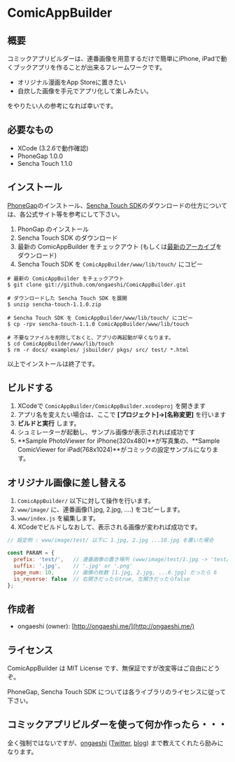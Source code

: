 ComicAppBuilder 
=======================================================

## 概要 ##

コミックアプリビルダーは、連番画像を用意するだけで簡単にiPhone, iPadで動くブックアプリを作ることが出来るフレームワークです。

- オリジナル漫画をApp Storeに置きたい
- 自炊した画像を手元でアプリ化して楽しみたい。

をやりたい人の参考になれば幸いです。

## 必要なもの ##

* XCode (3.2.6で動作確認)
* PhoneGap 1.0.0
* Sencha Touch 1.1.0

## インストール ##

[PhoneGap](http://www.phonegap.com/)のインストール、[Sencha Touch SDK](http://www.extjs.co.jp/products/touch/)のダウンロードの仕方については、各公式サイト等を参考にして下さい。

1. PhonGap のインストール
2. Sencha Touch SDK のダウンロード
3. 最新の ComicAppBuilder をチェックアウト (もしくは[最新のアーカイブ](https://github.com/ongaeshi/ComicAppBuilder/tarball/master)をダウンロード)
4. Sencha Touch SDK を `ComicAppBuilder/www/lib/touch/` にコピー

````shell
# 最新の ComicAppBuilder をチェックアウト
$ git clone git://github.com/ongaeshi/ComicAppBuilder.git

# ダウンロードした Sencha Touch SDK を展開
$ unzip sencha-touch-1.1.0.zip 

# Sencha Touch SDK を ComicAppBuilder/www/lib/touch/ にコピー
$ cp -rpv sencha-touch-1.1.0 ComicAppBuilder/www/lib/touch

# 不要なファイルを削除しておくと、アプリの再起動が早くなります。
$ cd ComicAppBuilder/www/lib/touch
$ rm -r docs/ examples/ jsbuilder/ pkgs/ src/ test/ *.html
````

以上でインストールは終了です。

## ビルドする ##

1. XCodeで `ComicAppBuilder/ComicAppBuilder.xcodeproj` を開きます
2. アプリ名を変えたい場合は、ここで **[プロジェクト]→[名称変更]** を行います
2. **ビルドと実行** します。
3. シュミレーターが起動し、サンプル画像が表示されれば成功です
4. **Sample PhotoViewer for iPhone(320x480)**が写真集の、**Sample ComicViewer for iPad(768x1024)**がコミックの設定サンプルになります。
 
## オリジナル画像に差し替える ##

1. `ComicAppBuilder/` 以下に対して操作を行います。
2. `www/image/` に、連番画像(1.jpg, 2.jpg, ....) をコピーします。
3. `www/index.js` を編集します。
4. XCodeでビルドしなおして、表示される画像が変われば成功です。

````javascript
// 設定例 : www/image/test/ 以下に 1.jpg, 2.jpg ...10.jpg を置いた場合

const PARAM = {
  prefix: 'test/',   // 連番画像の置き場所 (www/image/test/1.jpg -> 'test/' )
  suffix: '.jpg',    // '.jpg' or '.png'
  page_num: 10,      // 画像の枚数 [1.jpg, 2.jpg, ...6.jpg] だったら 6
  is_reverse: false  // 右開きだったらtrue, 左開きだったらfalse
};
````

## 作成者 ##

* ongaeshi (owner): [http://ongaeshi.me/](http://ongaeshi.me/)

## ライセンス ##

ComicAppBuilder は MIT License です、無保証ですが改変等はご自由にどうぞ。

PhoneGap, Sencha Touch SDK については各ライブラリのライセンスに従って下さい。

## コミックアプリビルダーを使って何か作ったら・・・ ##

全く強制ではないですが、[ongaeshi](http://ongaeshi.me/) ([Twitter](http://twitter.com/ongaeshi), [blog](http://d.hatena.ne.jp/tuto0621/)) まで教えてくれたら励みになります。

